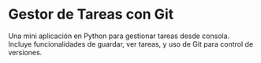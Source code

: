 # Gestor de Tareas con Git

Una mini aplicación en Python para gestionar tareas desde consola.  
Incluye funcionalidades de guardar, ver tareas, y uso de Git para control de versiones.

